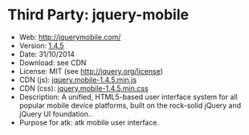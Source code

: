 Third Party: jquery-mobile
==========================

* Web: http://jquerymobile.com/
* Version: [1.4.5](http://blog.jquerymobile.com/2014/10/31/jquery-mobile-1-4-5-released/)
* Date: 31/10/2014
* Download: see CDN
* License: MIT (see http://jquery.org/license)
* CDN (js): [jquery.mobile-1.4.5.min.js](http://code.jquery.com/mobile/1.4.5/jquery.mobile-1.4.5.min.js)
* CDN (css): [jquery.mobile-1.4.5.min.css](http://code.jquery.com/mobile/1.4.5/jquery.mobile-1.4.5.min.css)
* Description: A unified, HTML5-based user interface system for all popular mobile
  device platforms, built on the rock-solid jQuery and jQuery UI foundation..
* Purpose for atk: atk mobile user interface.
